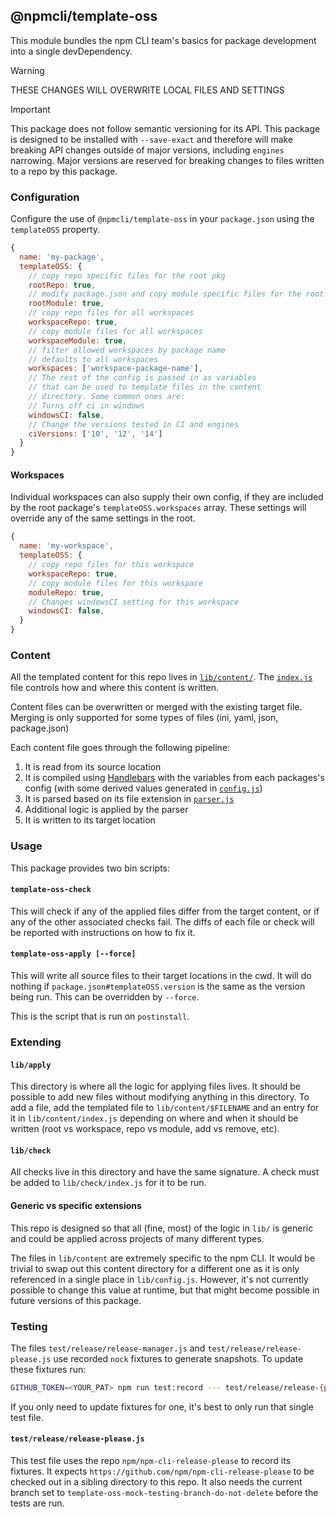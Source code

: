 ## @npmcli/template-oss

This module bundles the npm CLI team's basics for package development into a
single devDependency.

> [!WARNING]  
> THESE CHANGES WILL OVERWRITE LOCAL FILES AND SETTINGS

> [!IMPORTANT]  
> This package does not follow semantic versioning for its API. This package is designed to be installed with `--save-exact` and therefore will make breaking API changes outside of major versions, including `engines` narrowing. Major versions are reserved for breaking changes to files written to a repo by this package.

### Configuration

Configure the use of `@npmcli/template-oss` in your `package.json` using the
`templateOSS` property.


```js
{
  name: 'my-package',
  templateOSS: {
    // copy repo specific files for the root pkg
    rootRepo: true,
    // modify package.json and copy module specific files for the root pkg
    rootModule: true,
    // copy repo files for all workspaces
    workspaceRepo: true,
    // copy module files for all workspaces
    workspaceModule: true,
    // filter allowed workspaces by package name
    // defaults to all workspaces
    workspaces: ['workspace-package-name'],
    // The rest of the config is passed in as variables
    // that can be used to template files in the content
    // directory. Some common ones are:
    // Turns off ci in windows
    windowsCI: false,
    // Change the versions tested in CI and engines
    ciVersions: ['10', '12', '14']
  }
}
```

#### Workspaces

Individual workspaces can also supply their own config, if they are included by
the root package's `templateOSS.workspaces` array. These settings will override
any of the same settings in the root.

```js
{
  name: 'my-workspace',
  templateOSS: {
    // copy repo files for this workspace
    workspaceRepo: true,
    // copy module files for this workspace
    moduleRepo: true,
    // Changes windowsCI setting for this workspace
    windowsCI: false,
  }
}
```

### Content

All the templated content for this repo lives in
[`lib/content/`](./lib/content/). The [`index.js`](./lib/content/index.js) file
controls how and where this content is written.

Content files can be overwritten or merged with the existing target file.
Merging is only supported for some types of files (ini, yaml, json, package.json)

Each content file goes through the following pipeline:

1. It is read from its source location
2. It is compiled using [Handlebars](https://handlebarsjs.com/) with the variables from each packages's
   config (with some derived values generated in [`config.js`](./lib/config.js))
3. It is parsed based on its file extension in
   [`parser.js`](./lib/util/parser.js)
4. Additional logic is applied by the parser
5. It is written to its target location

### Usage

This package provides two bin scripts:

#### `template-oss-check`

This will check if any of the applied files differ from the target content,
or if any of the other associated checks fail. The diffs of each file or check
will be reported with instructions on how to fix it.

#### `template-oss-apply [--force]`

This will write all source files to their target locations in the cwd. It will
do nothing if `package.json#templateOSS.version` is the same as the version
being run. This can be overridden by `--force`.

This is the script that is run on `postinstall`.

### Extending

#### `lib/apply`

This directory is where all the logic for applying files lives. It should be
possible to add new files without modifying anything in this directory. To add a
file, add the templated file to `lib/content/$FILENAME` and an entry for it in
`lib/content/index.js` depending on where and when it should be written (root vs
workspace, repo vs module, add vs remove, etc).

#### `lib/check`

All checks live in this directory and have the same signature. A check must be
added to `lib/check/index.js` for it to be run.

#### Generic vs specific extensions

This repo is designed so that all (fine, most) of the logic in `lib/` is generic
and could be applied across projects of many different types.

The files in `lib/content` are extremely specific to the npm CLI. It would be
trivial to swap out this content directory for a different one as it is only
referenced in a single place in `lib/config.js`. However, it's not currently
possible to change this value at runtime, but that might become possible in
future versions of this package.

### Testing

The files `test/release/release-manager.js` and `test/release/release-please.js`
use recorded `nock` fixtures to generate snapshots. To update these fixtures run:

```sh
GITHUB_TOKEN=<YOUR_PAT> npm run test:record --- test/release/release-{please,manager}.js
```

If you only need to update fixtures for one, it's best to only run that single
test file.

#### `test/release/release-please.js`

This test file uses the repo `npm/npm-cli-release-please` to record its
fixtures. It expects `https://github.com/npm/npm-cli-release-please` to be
checked out in a sibling directory to this repo. It also needs the current
branch set to `template-oss-mock-testing-branch-do-not-delete` before the tests
are run.
